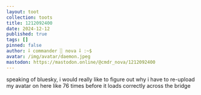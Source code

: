```yaml
---
layout: toot
collection: toots
title: 1212092400
date: 2024-12-12
published: true
tags: []
pinned: false
author: ⸸ commander ░ nova ⸸ :~$
avatar: /img/avatar/daemon.jpeg
mastodon: https://mastodon.online/@cmdr_nova/1212092400
---
```


speaking of bluesky, i would really like to figure out why i have to re-upload my avatar on here like 76 times before it loads correctly across the bridge
